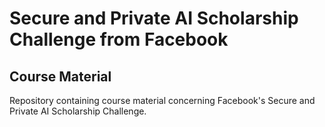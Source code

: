 # Secure and Private AI Scholarship Challenge from Facebook
## Course Material

Repository containing course material concerning Facebook's Secure and Private AI Scholarship Challenge.
